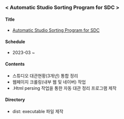 ### < Automatic Studio Sorting Program for SDC >

#### Title
- [Automatic Studio Sorting Program for SDC](https://www.sfac.or.kr/participation/application/sfac_artspace.do)

#### Schedule
- 2023-03 ~

#### Contents
- 스튜디오 대관현황(3개년) 통합 정리
- 웹페이지 크롤링(내부 웹 및 네이버) 작업
- .Html persing 작업을 통한 자동 대관 정리 프로그램 제작

#### Directory
 - dist: executable 파일 제작
 

